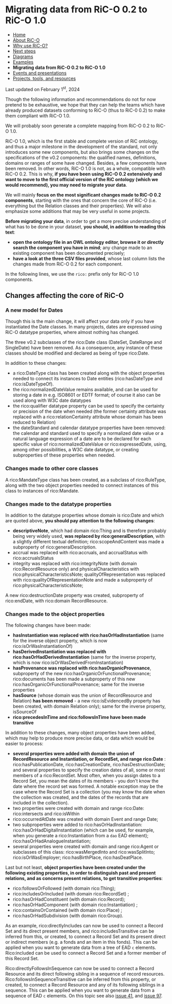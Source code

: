 # Migrating data from RiC-O 0.2 to RiC-O 1.0

* [Home](index.html)
* [About RiC-O](about.html)
* [Why use RiC-O?](why-use-RiC-O.html)
* [Next steps](next-steps.html)
* [Diagrams](diagrams.html)
* [Examples](examples.html)
* **Migrating data from RiC-O 0.2 to RiC-O 1.0**
* [Events and presentations](events.html)
* [Projects, tools, and resources](projects-tools-resources.html)



Last updated on February 1<sup>st</sup>, 2024

Though the following information and recommendations do not for now pretend to be exhaustive, we hope that they can help the teams which have already produced datasets conforming to RiC-O (thus to RiC-0 0.2) to make them compliant with RiC-O 1.0.

We will probably soon generate a complete mapping from RiC-O 0.2 to RiC-O 1.0.

RiC-O 1.0, which is the first stable and complete version of RiC ontology, and thus a major milestone in the development of the standard, not only introduces some new components, but also brings some changes on the specifications of the v0.2 components: the qualified names, definitions, domains or ranges of some have changed. Besides, a few components have been removed. In other words, RiC-O 1.0 is not, as a whole, compatible with RiC-O 0.2. This is why, **if you have been using RiC-O 0.2 extensively and want to move to the first official version of the RiC ontology (which we would recommend), you may need to migrate your data**.

We will mainly **focus on the most significant changes made to RiC-O 0.2 components**, starting with the ones that concern the core of RiC-O (i.e. everything but the Relation classes and their properties). We will also emphasize some additions that may be very useful in some projects.

**Before migrating your data**, in order to get a more precise understanding of what has to be done in your dataset, **you should, in addition to reading this text**:
- **open the ontology file in an OWL ontology editor, browse it or directly search the component you have in mind**; any change made to an existing component has been documented precisely;
- **have a look at the three CSV files provided**, whose last column lists the changes made from RiC-O 0.2 for each component.

In the following lines, we use the `rico:` prefix only for RiC-O 1.0 components.


## Changes affecting the core of RiC-O

### A new model for Dates

Though this is the main change, it will affect your data only if you have instantiated the Date classes. In many projects, dates are expressed using RiC-O datatype properties, where almost nothing has changed.

The three v0.2 subclasses of the rico:Date class (DateSet, DateRange and SingleDate) have been removed. As a consequence, any instance of these classes should be modified and declared as being of type rico:Date.

In addition to these changes:
- a rico:DateType class has been created along with the object properties needed to connect its instances to Date entities (rico:hasDateType and rico:isDateTypeOf).
- the rico:normalizedDateValue remains available, and can be used for storing a date in e.g. ISO8601 or EDTF format; of course it also can be used along with W3C date datatypes
- the rico:qualifier datatype property can be used to specify the certainty or precision of the date when needed (the former certainty attribute was replaced with a rico:relationCertainty attribute whose domain has been reduced to Relation) 
- the dateStandard and calendar datatype properties have been removed: the calendar and standard used to specify a normalized date value or a natural language expression of a date are to be declared for each specific value of  rico:normalizedDateValue or rico:expressedDate,  using, among other possibilities, a W3C date datatype, or creating subproperties of these properties when needed.

### Changes made to other core classes 

A rico:MandateType class has been created, as a subclass of rico:RuleType, along with the two object properties needed to connect instances of this class to instances of rico:Mandate.



### Changes made to the datatype properties

In addition to the datatype properties whose domain is rico:Date and which are quoted above, **you should pay attention to the following changes**:
- **descriptiveNote**, which had domain rico:Thing and is therefore probably being very widely used, **was replaced by rico:generalDescription**, with a slightly different textual definition; rico:scopeAndContent was made a subproperty of rico:generalDescription. 
- accrual was replaced with rico:accruals, and accrualStatus with rico:accrualsStatus
- integrity was replaced with rico:integrityNote (with domain rico:RecordResource only) and physicalCharacteristics with rico:physicalCharacteristicsNote; qualityOfRepresentation was replaced with rico:qualityOfRepresentationNote and made a subproperty of rico:physicalCharacteristicsNote;

A new rico:destructionDate property was created, subproperty of rico:endDate, with rico:domain RecordResource.

### Changes made to the object properties

The following changes have been made:
- **hasInstantiation  was replaced with rico:hasOrHadInstantiation** (same for the inverse object property, which is now rico:isOrWasInstantiationOf)
- **hasDerivedInstantiation was replaced with rico:hasOrHadDerivedInstantiation** (same for the inverse property, which is now rico:isOrWasDerivedFromInstantiation)
- **hasProvenance was replaced with rico:hasOrganicProvenance**, subproperty of the new rico:hasOrganicOrFunctionalProvenance; rico:documents has been made a subproperty of this new rico:hasOrganicOrFunctionalProvenance; same for the inverse properties
- **hasSource** (whose domain was the union of RecordResource and Relation) **has been removed** - a new rico:isEvidencedBy property has been created, with domain Relation only); same for the inverse property, isSourceOf
- **rico:precedesInTime and rico:followsInTime have been made transitive**


In addition to these changes, many object properties have been added, which may help to produce more precise data, or data which would be easier to process:
- **several properties were added with domain the union of RecordResource and Instantiation, or RecordSet, and range rico:Date** : rico:hasPublicationDate, rico:hasCreationDate, rico:hasDestructionDate; and several properties to specify the creation dates of all, some or most members of a rico:RecordSet. Most often, when you assign dates to a Record Set, you mean the dates of its members - you don't know the date where the record set was formed. A notable exception may be the case where the Record Set is a collection (you may know the date when the collection was created, and the dates of the records that are included in the collection).
- two properties were created with domain and range rico:Date: rico:intersects and rico:isWithin
- rico:occurredAtDate was created with domain Event and range Date;
- two subproperties were added to rico:hasOrHadInstantiation: rico:hasOrHadDigitalInstantiation (which can be used, for example, when you generate a rico:Instantiation from a `dao` EAD element); rico:hasOrHadAnalogueInstantiation; 
- several properties were created with domain and range rico:Agent or subclasses of this class: rico:wasMergedInto and rico:wasSplitInto; rico:isOrWasEmployer; rico:hasBirthPlace, rico:hasDeatPlace.

Last but not least, **object properties have been created under the following existing properties, in order to distinguish past and present relations, and as concerns present relations, to get transitive properties**: 
- rico:followsOrFollowed (with domain rico:Thing);
- rico:includesOrIncluded (with domain rico:RecordSet) ; 
- rico:hasOrHadConstituent (with domain rico:Record);
- rico:hasOrHadComponent (with domain rico:Instantiation) ; 
- rico:containsOrContained (with domain rico:Place) ;
-  rico:hasOrHadSubdivision (with domain rico:Group).

As an example, rico:directlyIncludes can now be used to connect a Record Set and its direct present members, and rico:includesTransitive can be inferred from this, or created, to connect a Record Set and its present direct or indirect members (e.g. a fonds and an item in this fonds). This can be applied when you want to generate data from a tree of EAD `c` elements. Rico:included can be used to connect a Record Set and a former member of this Record Set.

Rico:directlyFollowsInSequence can now be used to connect a Record Resource and its direct following sibling in a sequence of record resources. Rico:followsInSequenceTransitive can be inferred from this property, or created, to connect a Record Resource and any of its following siblings in a sequence. This can be applied when you want to generate data from a sequence of EAD `c` elements. 
On this topic see also [issue 41](https://github.com/ICA-EGAD/RiC-O/issues/41), and [issue 97](https://github.com/ICA-EGAD/RiC-O/issues/97). 


